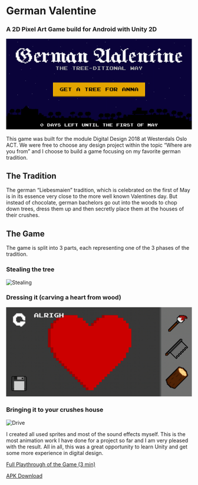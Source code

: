 # German Valentine
### A 2D Pixel Art Game build for Android with Unity 2D 

![Menu](https://github.com/Fasust/GermanValentine/blob/master/screens/menu.PNG)

This game was built for the module Digital Design 2018 at Westerdals Oslo ACT.
We were free to choose any design project within the topic “Where are you from” and I choose to build a game focusing on my favorite german tradition.

## The Tradition
The german “Liebesmaien” tradition, which is celebrated on the first of May is in its essence very close to the more well known Valentines day. But instead of chocolate, german bachelors go out into the woods to chop down trees, dress them up and then secretly place them at the houses of their crushes. 

## The Game
The game is split into 3 parts, each representing one of the 3 phases of the tradition.

### Stealing the tree
![Stealing](https://github.com/Fasust/GermanValentine/blob/master/screens/chop.gif)
### Dressing it (carving a heart from wood)
![Dress](https://github.com/Fasust/GermanValentine/blob/master/screens/dress.gif)
### Bringing it to your crushes house
![Drive](https://github.com/Fasust/GermanValentine/blob/master/screens/drive.gif)

I created all used sprites and most of the sound effects myself. This is the most animation work I have done for a project so far and I am very pleased with the result. 
All in all, this was a great opportunity to learn Unity and get some more experience in digital design.

<a href="http://www.youtube.com/watch?feature=player_embedded&v=vKhuwety1eE" target="_blank">Full Playthrough of the Game (3 min)</a>

<a href="https://github.com/Fasust/GermanValentine/blob/master/German%20Valentine.apk" target="_blank">APK Download</a>


